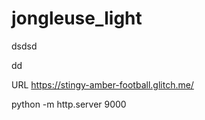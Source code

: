 # jongleuse_light

dsdsd

dd

URL https://stingy-amber-football.glitch.me/

python -m http.server 9000
